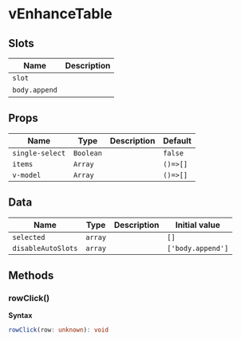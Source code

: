 # vEnhanceTable

## Slots

| Name          | Description |
| ------------- | ----------- |
| `slot`        |             |
| `body.append` | &nbsp;      |

## Props

| Name            | Type      | Description | Default  |
| --------------- | --------- | ----------- | -------- |
| `single-select` | `Boolean` |             | `false`  |
| `items`         | `Array`   |             | `()=>[]` |
| `v-model`       | `Array`   |             | `()=>[]` |

## Data

| Name               | Type    | Description | Initial value     |
| ------------------ | ------- | ----------- | ----------------- |
| `selected`         | `array` |             | `[]`              |
| `disableAutoSlots` | `array` |             | `['body.append']` |

## Methods

### rowClick()

**Syntax**

```typescript
rowClick(row: unknown): void
```

